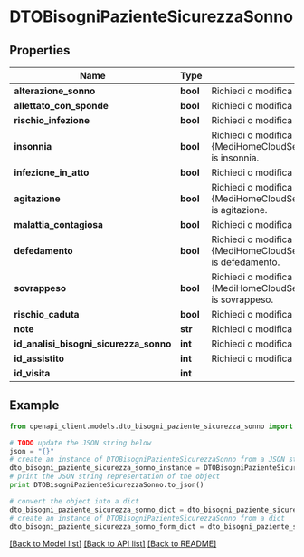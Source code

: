# DTOBisogniPazienteSicurezzaSonno



## Properties

Name | Type | Description | Notes
------------ | ------------- | ------------- | -------------
**alterazione_sonno** | **bool** | Richiedi o modifica un valore che indica [alterazione sonno]. | [optional] 
**allettato_con_sponde** | **bool** | Richiedi o modifica un valore che indica [allettato con sponde]. | [optional] 
**rischio_infezione** | **bool** | Richiedi o modifica un valore che indica [rischio infezione]. | [optional] 
**insonnia** | **bool** | Richiedi o modifica un valore che indica this {MediHomeCloudServer.Models.DTOBisogniPazienteSicurezzaSonno} is insonnia. | [optional] 
**infezione_in_atto** | **bool** | Richiedi o modifica un valore che indica [infezione in atto]. | [optional] 
**agitazione** | **bool** | Richiedi o modifica un valore che indica this {MediHomeCloudServer.Models.DTOBisogniPazienteSicurezzaSonno} is agitazione. | [optional] 
**malattia_contagiosa** | **bool** | Richiedi o modifica un valore che indica [malattia contagiosa]. | [optional] 
**defedamento** | **bool** | Richiedi o modifica un valore che indica this {MediHomeCloudServer.Models.DTOBisogniPazienteSicurezzaSonno} is defedamento. | [optional] 
**sovrappeso** | **bool** | Richiedi o modifica un valore che indica this {MediHomeCloudServer.Models.DTOBisogniPazienteSicurezzaSonno} is sovrappeso. | [optional] 
**rischio_caduta** | **bool** | Richiedi o modifica un valore che indica [rischio caduta]. | [optional] 
**note** | **str** | Richiedi o modifica note. | [optional] 
**id_analisi_bisogni_sicurezza_sonno** | **int** | Richiedi o modifica identifier analisi bisogni sicurezza sonno. | [optional] 
**id_assistito** | **int** | Richiedi o modifica identifier assistito. | [optional] 
**id_visita** | **int** |  | [optional] 

## Example

```python
from openapi_client.models.dto_bisogni_paziente_sicurezza_sonno import DTOBisogniPazienteSicurezzaSonno

# TODO update the JSON string below
json = "{}"
# create an instance of DTOBisogniPazienteSicurezzaSonno from a JSON string
dto_bisogni_paziente_sicurezza_sonno_instance = DTOBisogniPazienteSicurezzaSonno.from_json(json)
# print the JSON string representation of the object
print DTOBisogniPazienteSicurezzaSonno.to_json()

# convert the object into a dict
dto_bisogni_paziente_sicurezza_sonno_dict = dto_bisogni_paziente_sicurezza_sonno_instance.to_dict()
# create an instance of DTOBisogniPazienteSicurezzaSonno from a dict
dto_bisogni_paziente_sicurezza_sonno_form_dict = dto_bisogni_paziente_sicurezza_sonno.from_dict(dto_bisogni_paziente_sicurezza_sonno_dict)
```
[[Back to Model list]](../README.md#documentation-for-models) [[Back to API list]](../README.md#documentation-for-api-endpoints) [[Back to README]](../README.md)


